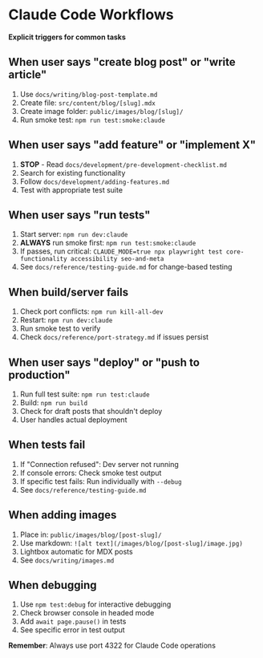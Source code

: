 # Claude Code Workflows

**Explicit triggers for common tasks**

## When user says "create blog post" or "write article"
1. Use `docs/writing/blog-post-template.md`
2. Create file: `src/content/blog/[slug].mdx`
3. Create image folder: `public/images/blog/[slug]/`
4. Run smoke test: `npm run test:smoke:claude`

## When user says "add feature" or "implement X"
1. **STOP** - Read `docs/development/pre-development-checklist.md`
2. Search for existing functionality
3. Follow `docs/development/adding-features.md`
4. Test with appropriate test suite

## When user says "run tests"
1. Start server: `npm run dev:claude`
2. **ALWAYS** run smoke first: `npm run test:smoke:claude`
3. If passes, run critical: `CLAUDE_MODE=true npx playwright test core-functionality accessibility seo-and-meta`
4. See `docs/reference/testing-guide.md` for change-based testing

## When build/server fails
1. Check port conflicts: `npm run kill-all-dev`
2. Restart: `npm run dev:claude`
3. Run smoke test to verify
4. Check `docs/reference/port-strategy.md` if issues persist

## When user says "deploy" or "push to production"
1. Run full test suite: `npm run test:claude`
2. Build: `npm run build`
3. Check for draft posts that shouldn't deploy
4. User handles actual deployment

## When tests fail
1. If "Connection refused": Dev server not running
2. If console errors: Check smoke test output
3. If specific test fails: Run individually with `--debug`
4. See `docs/reference/testing-guide.md`

## When adding images
1. Place in: `public/images/blog/[post-slug]/`
2. Use markdown: `![alt text](/images/blog/[post-slug]/image.jpg)`
3. Lightbox automatic for MDX posts
4. See `docs/writing/images.md`

## When debugging
1. Use `npm test:debug` for interactive debugging
2. Check browser console in headed mode
3. Add `await page.pause()` in tests
4. See specific error in test output

**Remember**: Always use port 4322 for Claude Code operations